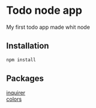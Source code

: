 # Todo node app

My first todo app made whit node

## Installation

```bash
npm install
```

## Packages

[inquirer](https://www.npmjs.com/package/inquirer) <br>
[colors](https://www.npmjs.com/package/colors)
